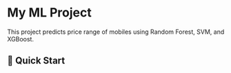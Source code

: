 # My ML Project

This project predicts price range of mobiles using Random Forest, SVM, and XGBoost.

## 🚀 Quick Start

